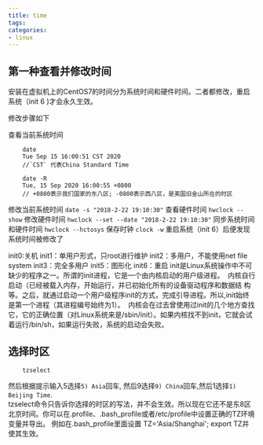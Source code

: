```yaml
---
title: time
tags: 
categories:
- linux
---
```


## 第一种查看并修改时间
安装在虚拟机上的CentOS7的时间分为系统时间和硬件时间。二者都修改，重启系统（init 6 )才会永久生效。

修改步骤如下

查看当前系统时间

```shell
	date
	Tue Sep 15 16:00:51 CST 2020
	//`CST` 代表China Standard Time
	
	date -R
	Tue, 15 Sep 2020 16:00:55 +0800
	// +0800表示我们国家的东八区; -0800表示西八区，是美国旧金山所在的时区
```

修改当前系统时间 `date -s "2018-2-22 19:10:30"`
查看硬件时间 `hwclock --show`
修改硬件时间 `hwclock --set --date "2018-2-22 19:10:30"`
同步系统时间和硬件时间 `hwclock --hctosys`
保存时钟 `clock -w`
重启系统（init 6）后便发现系统时间被修改了

init0:关机
init1：单用户形式，只root进行维护
init2：多用户，不能使用net file system
init3：完全多用户
init5：图形化
init6：重启
init是Linux系统操作中不可缺少的程序之一。所谓的init进程，它是一个由内核启动的用户级进程。 
内核自行启动（已经被载入内存，开始运行，并已初始化所有的设备驱动程序和数据结
构等。之后，就通过启动一个用户级程序init的方式，完成引导进程。所以,init始终是第一个进程（其进程编号始终为1）。 
内核会在过去曾使用过init的几个地方查找它，它的正确位置（对Linux系统来是/sbin/init）。如果内核找不到init，它就会试着运行/bin/sh，如果运行失败，系统的启动会失败。

## 选择时区

```shell
	tzselect
```
然后根据提示输入5选择`5) Asia`回车, 然后9选择`9) China`回车,然后1选择`1) Beijing Time`.  
tzselect命令只告诉你选择的时区的写法，并不会生效。所以现在它还不是东8区北京时间。你可以在.profile、.bash_profile或者/etc/profile中设置正确的TZ环境变量并导出。 例如在.bash_profile里面设置 TZ='Asia/Shanghai'; export TZ并使其生效。





